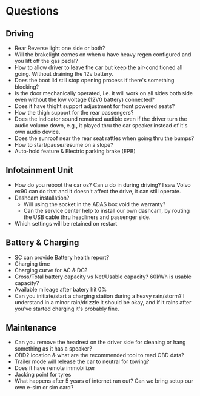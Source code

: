 # Questions

## Driving

* Rear Reverse light one side or both?
* Will the brakelight comes on when u have heavy regen configured and you lift off the gas pedal?
* How to allow driver to leave the car but keep the air-conditioned all going. Without draining the 12v battery.
* Does the boot lid still stop opening process if there's something blocking?
* is the door mechanically operated, i.e. it will work on all sides both side even without the low voltage (12V0 battery) connected?
* Does it have thight support adjustment for front powered seats?
* How the thigh support for the rear passengers?
* Does the indicator sound remained audible even if the driver turn the audio volume down, e.g., it played thru the car speaker instead of it's own audio device.
* Does the sunroof near the rear seat rattles when going thru the bumps?
* How to start/pause/resume on a slope?
* Auto-hold feature & Electric parking brake (EPB)

## Infotainment Unit

* How do you reboot the car os? Can u do in during driving? I saw Volvo ex90 can do that and it doesn't affect the drive, it can still operate.
* Dashcam installation?
  * Will using the socket in the ADAS box void the warranty?
  * Can the service center help to install our own dashcam, by routing the USB cable thru headliners and passenger side.
* Which settings will be retained on restart

## Battery & Charging

* SC can provide Battery health report?
* Charging time
* Charging curve for AC & DC?
* Gross/Total battery capacity vs Net/Usable capacity? 60kWh is usable capacity?
* Available mileage after batery hit 0%
* Can you initiate/start a charging station during a heavy rain/storm? I understand in a minor rain/drizzle it should be okay, and if it rains after you've started charging it's probably fine.

## Maintenance

* Can you remove the headrest on the driver side for cleaning or hang something as it has a speaker?
* OBD2 location & what are the recommended tool to read OBD data?
* Trailer mode will release the car to neutral for towing?
* Does it have remote immobilizer
* Jacking point for tyres
* What happens after 5 years of internet ran out? Can we bring setup our own e-sim or sim card?
